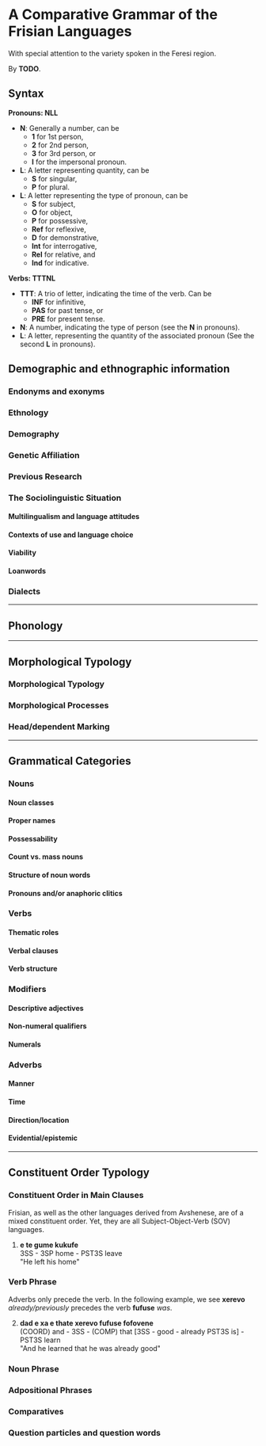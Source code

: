 # A Comparative Grammar of the Frisian Languages
With special attention to the variety spoken in the Feresi region.

By **TODO**.


## Syntax
**Pronouns: NLL**
* **N**: Generally a number, can be
    * **1** for 1st person,
    * **2** for 2nd person,
    * **3** for 3rd person, or
    * **I** for the impersonal pronoun.
* **L**: A letter representing quantity, can be
    * **S** for singular,
    * **P** for plural.
* **L**: A letter representing the type of pronoun, can be
    * **S** for subject,
    * **O** for object,
    * **P** for possessive,
    * **Ref** for reflexive,
    * **D** for demonstrative,
    * **Int** for interrogative,
    * **Rel** for relative, and
    * **Ind** for indicative.

**Verbs: TTTNL**
* **TTT**: A trio of letter, indicating the time of the verb.
Can be
    * **INF** for infinitive,
    * **PAS** for past tense, or
    * **PRE** for present tense.
* **N**: A number, indicating the type of person (see the **N** in pronouns).
* **L**: A letter, representing the quantity of the associated pronoun (See the second **L** in pronouns).

## Demographic and ethnographic information
### Endonyms and exonyms

### Ethnology

### Demography

### Genetic Affiliation

### Previous Research

### The Sociolinguistic Situation
#### Multilingualism and language attitudes
#### Contexts of use and language choice
#### Viability
#### Loanwords

### Dialects

---
## Phonology

---
## Morphological Typology
### Morphological Typology
### Morphological Processes
### Head/dependent Marking

---
## Grammatical Categories
### Nouns
#### Noun classes
#### Proper names
#### Possessability
#### Count vs. mass nouns
#### Structure of noun words
#### Pronouns and/or anaphoric clitics

### Verbs
#### Thematic roles
#### Verbal clauses
#### Verb structure

### Modifiers
#### Descriptive adjectives
#### Non-numeral qualifiers
#### Numerals

### Adverbs
#### Manner
#### Time
#### Direction/location
#### Evidential/epistemic

---
## Constituent Order Typology
### Constituent Order in Main Clauses
Frisian, as well as the other languages derived from Avshenese, are of a mixed constituent order.
Yet, they are all Subject-Object-Verb (SOV) languages.

1. **e te gume kukufe**\
    3SS - 3SP home - PST3S leave\
    "He left his home"

### Verb Phrase
Adverbs only precede the verb.
In the following example, we see **xerevo** *already/previously* precedes the verb **fufuse** *was*.

2. **dad e xa e thate xerevo fufuse fofovene**\
    (COORD) and - 3SS - (COMP) that [3SS - good - already PST3S is] - PST3S learn\
    "And he learned that he was already good"

### Noun Phrase
### Adpositional Phrases
### Comparatives
### Question particles and question words
